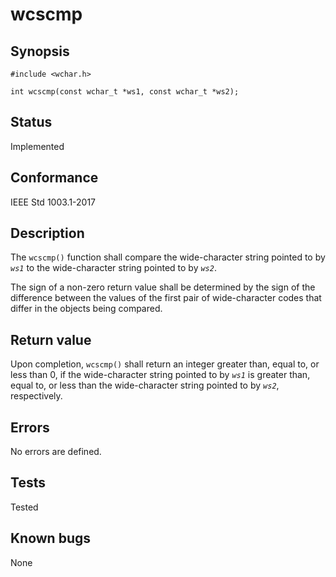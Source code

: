 # wcscmp

## Synopsis

`#include <wchar.h>`

`int wcscmp(const wchar_t *ws1, const wchar_t *ws2);`

## Status

Implemented

## Conformance

IEEE Std 1003.1-2017

## Description

The `wcscmp()` function shall compare the wide-character string pointed to by _`ws1`_ to the wide-character string
pointed to by _`ws2`_.

The sign of a non-zero return value shall be determined by the sign of the difference between the values of the first
pair of wide-character codes that differ in the objects being compared.

## Return value

Upon completion, `wcscmp()` shall return an integer greater than, equal to, or less than 0, if the wide-character string
pointed to by _`ws1`_ is greater than, equal to, or less than the wide-character string pointed to by _`ws2`_,
respectively.

## Errors

No errors are defined.

## Tests

Tested

## Known bugs

None
